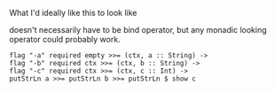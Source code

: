 What I'd ideally like this to look like

doesn't necessarily have to be bind operator, but any monadic looking operator could probably work.

```
flag "-a" required empty >>= (ctx, a :: String) ->
flag "-b" required ctx >>= (ctx, b :: String) -> 
flag "-c" required ctx >>= (ctx, c :: Int) ->
putStrLn a >>= putStrLn b >>= putStrLn $ show c

```
